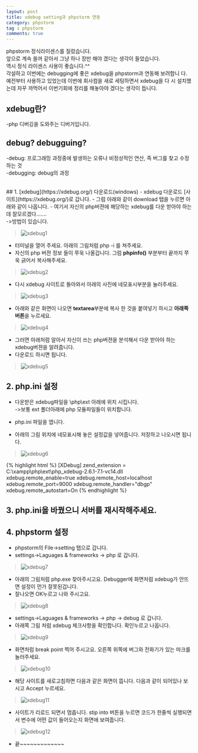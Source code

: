 ```yaml
---
layout: post
title: xdebug setting과 phpstorm 연동
category: phpstorm
tag : phpstorm
comments: true
---
```


<!--excerpt.start-->
<div class="message">
  phpstorm 정식라이센스를 질렀습니다. <br>
  앞으로 계속 쓸꺼 같아서 그냥 하나 장만 해야 겠다는 생각이 들었습니다. <br>
  역시 정식 라이센스 사용이 좋습니다.^^<br>
  각설하고 이번에는 debugging에 좋은 xdebug을 phpstorm과 연동해 보려합니
  다.<br>
  예전부터 사용하고 있었는데 이번에 회사컴을 새로 세팅하면서 xdebug을 다
  시 설치했는데 자꾸 까먹어서 이번기회에 정리를 해놓아야 겠다는 생각이 듭니다.
</div>
<!--excerpt.end-->

## xdebug란?
-php 디버깅을 도와주는 디버거입니다.

## debug? debugguing?
-debug: 프로그래밍 과정중에 발생하는 오류나 비정상적인 연산, 즉 버그를 찾고 수정하는 것<br>
-debugging: debug의 과정

<br>
## 1. [xdebug](https://xdebug.org/) 다운로드(windows)
- xdebug 다운로드 [사이트](https://xdebug.org/)로 갑니다.
- 그럼 아래와 같이 download 탭을 누르면 아래와 같이 나옵니다.
- 여기서 자신의 php버젼에 해당하는 xdebug를 다운 받아야 하는데 잘모르겠다.......<br>
->방법이 있습니다.

>![xdebug1]({{site.url}}/assets/xdebug1.JPG)

- 터미널을 열어 주세요. 아래의 그림처럼 php -i 를 쳐주세요.
- 자신의 php 버젼 정보 들이 쭈욱 나올겁니다. 그럼 **phpinfo()** 부분부터 끝까지 쭈욱 긁어서 복사해주세요.

>![xdebug2]({{site.url}}/assets/xdebug2.JPG)

- 다시 xdebug 사이트로 돌아와서 아래의 사진에 네모표시부분을 눌러주세요.

>![xdebug3]({{site.url}}/assets/xdebug3.JPG)

- 아래와 같은 화면이 나오면 **textarea**부분에 복사 한 것을 붙여넣기 하시고 **아래쪽 버튼**을 누르세요.

>![xdebug4]({{site.url}}/assets/xdebug4.JPG)

- 그러면 아래처럼 알아서 자신이 쓰는 php버젼을 분석해서 다운 받아야 하는 xdebug버젼을 알려줍니다.
- 다운로드 하시면 됩니다.

>![xdebug5]({{site.url}}/assets/xdebug5.JPG)

## 2. **php.ini 설정**

- 다운받은 xdebug파일을 \php\ext 아래에 위치 시킵니다.<br>
->보통 ext 폴더아래에 php 모듈파일들이 위치합니다.

- php.ini 파일을 엽니다.
- 아래의 그림 위치에 네모표시해 놓은 설정값을 넣어줍니다. 저장하고 나오시면 됩니다.

>![xdebug6]({{site.url}}/assets/xdebug6.JPG)

{% highlight html %}
[XDebug]
zend_extension = C:\xampp\php\ext\php_xdebug-2.6.1-7.1-vc14.dll
xdebug.remote_enable=true
xdebug.remote_host=localhost
xdebug.remote_port=9000
xdebug.remote_handler="dbgp"
xdebug.remote_autostart=On
{% endhighlight %}

## 3. **php.ini을 바꿨으니 서버를 재시작해주세요.**

## 4. **phpstorm 설정**

- phpstorm의 File->setting 탭으로 갑니다.
- settings->Laguages & frameworks -> php 로 갑니다.
>![xdebug7]({{site.url}}/assets/xdebug7.JPG)

- 아래의 그림처럼 php.exe 찾아주시고요. Debugger에 화면처럼 xdebug가 안뜨면 설정이 먼가 잘못된겁니다.
- 잘나오면 OK누르고 나와 주시고요.
>![xdebug8]({{site.url}}/assets/xdebug8.JPG)

- settings->Laguages & frameworks -> php -> debug 로 갑니다.
- 아래쪽 그림 처럼 xdebug 체크사항을 확인합니다. 확인누르고 나옵니다.
>![xdebug9]({{site.url}}/assets/xdebug9.JPG)

- 화면처럼 break point 찍어 주시고요. 오른쪽 위쪽에 버그와 전화기가 있는 마크를 눌러주세요.
>![xdebug10]({{site.url}}/assets/xdebug10.JPG)

- 해당 사이트를 새로고침하면 다음과 같은 화면이 뜹니다. 다음과 같이 되어있나 보시고 Accept 누르세요.
>![xdebug11]({{site.url}}/assets/xdebug11.JPG)

- 사이트가 리로드 되면서 멈춥니다. stip into 버튼을 누르면 코드가 한줄씩 실행되면서 변수에 어떤 값이 들어오는지 화면에 보여줍니다.
>![xdebug12]({{site.url}}/assets/xdebug12.JPG)

- 끝~~~~~~~~~~~~~

